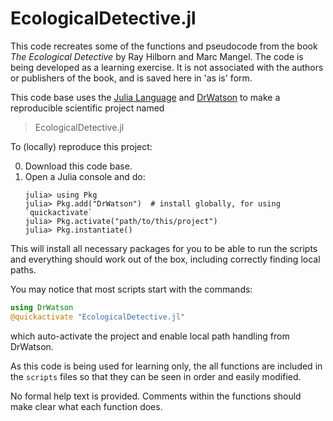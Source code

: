 # EcologicalDetective.jl

This code recreates some of the functions and pseudocode from the book *The Ecological 
Detective* by Ray Hilborn and Marc Mangel. The code is being developed as a learning 
exercise. It is not associated with the authors or publishers of the book, and is saved here 
in 'as is' form.

This code base uses the [Julia Language](https://julialang.org/) and
[DrWatson](https://juliadynamics.github.io/DrWatson.jl/stable/)
to make a reproducible scientific project named
> EcologicalDetective.jl

To (locally) reproduce this project:

0. Download this code base. 
1. Open a Julia console and do:
   ```
   julia> using Pkg
   julia> Pkg.add("DrWatson")  # install globally, for using `quickactivate`
   julia> Pkg.activate("path/to/this/project")
   julia> Pkg.instantiate()
   ```

This will install all necessary packages for you to be able to run the scripts and
everything should work out of the box, including correctly finding local paths.

You may notice that most scripts start with the commands:
```julia
using DrWatson
@quickactivate "EcologicalDetective.jl"
```
which auto-activate the project and enable local path handling from DrWatson.

As this code is being used for learning only, the all functions are included in the 
`scripts` files so that they can be seen in order and easily modified.

No formal help text is provided. Comments within the functions should make clear what each 
function does.
